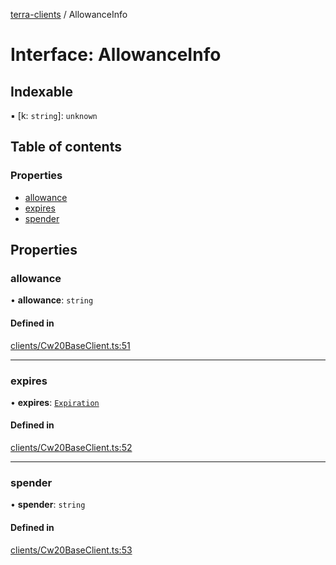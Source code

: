 [terra-clients](../README.md) / AllowanceInfo

# Interface: AllowanceInfo

## Indexable

▪ [k: `string`]: `unknown`

## Table of contents

### Properties

- [allowance](AllowanceInfo.md#allowance)
- [expires](AllowanceInfo.md#expires)
- [spender](AllowanceInfo.md#spender)

## Properties

### allowance

• **allowance**: `string`

#### Defined in

[clients/Cw20BaseClient.ts:51](https://github.com/octalmage/terra-clients/blob/fbc54ed/clients/Cw20BaseClient.ts#L51)

___

### expires

• **expires**: [`Expiration`](../README.md#expiration)

#### Defined in

[clients/Cw20BaseClient.ts:52](https://github.com/octalmage/terra-clients/blob/fbc54ed/clients/Cw20BaseClient.ts#L52)

___

### spender

• **spender**: `string`

#### Defined in

[clients/Cw20BaseClient.ts:53](https://github.com/octalmage/terra-clients/blob/fbc54ed/clients/Cw20BaseClient.ts#L53)
